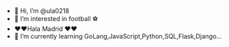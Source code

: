 - 👋 Hi, I’m @ula0218
- 👀 I’m interested in football ⚽️
-  ❤️❤️Hala Madrid ❤️❤️
- 🌱 I’m currently learning GoLang,JavaScript,Python,SQL,Flask,Django...

<!---
ula0218/ula0218 is a ✨ special ✨ repository because its `README.md` (this file) appears on your GitHub profile.
You can click the Preview link to take a look at your changes.
--->
